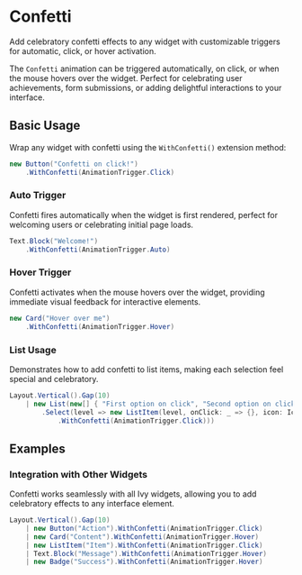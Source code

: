# Confetti

<Ingress>
Add celebratory confetti effects to any widget with customizable triggers for automatic, click, or hover activation.
</Ingress>

The `Confetti` animation can be triggered automatically, on click, or when the mouse hovers over the widget. Perfect for celebrating user achievements, form submissions, or adding delightful interactions to your interface.

## Basic Usage

Wrap any widget with confetti using the `WithConfetti()` extension method:

```csharp demo-tabs ivy-bg
new Button("Confetti on click!")
    .WithConfetti(AnimationTrigger.Click)
```

### Auto Trigger

Confetti fires automatically when the widget is first rendered, perfect for welcoming users or celebrating initial page loads.

```csharp demo-tabs ivy-bg
Text.Block("Welcome!")
    .WithConfetti(AnimationTrigger.Auto)
```

### Hover Trigger

Confetti activates when the mouse hovers over the widget, providing immediate visual feedback for interactive elements.

```csharp demo-tabs ivy-bg
new Card("Hover over me")
    .WithConfetti(AnimationTrigger.Hover)
```

### List Usage

Demonstrates how to add confetti to list items, making each selection feel special and celebratory.

```csharp demo-tabs ivy-bg
Layout.Vertical().Gap(10)
    | new List(new[] { "First option on click", "Second option on click" }
        .Select(level => new ListItem(level, onClick: _ => {}, icon: Icons.Circle)
            .WithConfetti(AnimationTrigger.Click)))
```

<WidgetDocs Type="Ivy.Confetti" ExtensionTypes="Ivy.ConfettiExtensions" SourceUrl="https://github.com/Ivy-Interactive/Ivy-Framework/blob/main/Ivy/Widgets/Effects/Confetti.cs"/>

## Examples

### Integration with Other Widgets

Confetti works seamlessly with all Ivy widgets, allowing you to add celebratory effects to any interface element.

```csharp demo-tabs ivy-bg
Layout.Vertical().Gap(10)
    | new Button("Action").WithConfetti(AnimationTrigger.Click)
    | new Card("Content").WithConfetti(AnimationTrigger.Hover)
    | new ListItem("Item").WithConfetti(AnimationTrigger.Click)
    | Text.Block("Message").WithConfetti(AnimationTrigger.Hover)
    | new Badge("Success").WithConfetti(AnimationTrigger.Hover)
```
